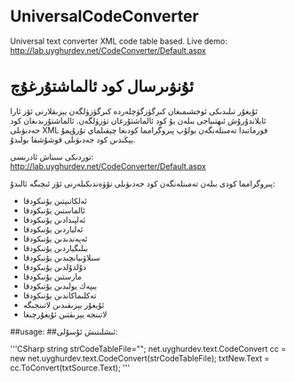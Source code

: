 UniversalCodeConverter
======================

Universal text converter XML code table based. 
Live demo: http://lab.uyghurdev.net/CodeConverter/Default.aspx

ئۇنۋىرسال كود ئالماشتۇرغۇچ
=======================
ئۇيغۇر تىلىدىكى ئوخشىمىغان كىرگۈزگۈچلەردە كىرگۈزۈلگەن يېزىقلارنى ئۆز ئارا ئايلاندۇرۇش ئىھتىياجى بىلەن بۇ كود ئالماشتۇرغان تۈزۈلگەن.
ئالماشتۇرىدىغان كود جەدىۋىلى XML فورماتىدا تەمىنلەنگەن بولۇپ پىروگرامما كودىغا چېقىلماي تۇرۇپمۇ يېڭىدىن كود جەدىۋىلى قوشۇشقا بولىدۇ.

توردىكى سىناش ئادرىسى: http://lab.uyghurdev.net/CodeConverter/Default.aspx

پىروگرامما كودى بىلەن تەمىنلەنگەن كود جەدىۋىلى تۆۋەندىكىلەرنى ئۆز ئىچىگە ئالىدۇ:
* ئەلكاتىپتىن يۇنىكودقا
* ئالماستىن يۇنىكودقا
* ئەلپىدادىن يۇنىكودقا
* ئەلياردىن يۇنىكودقا
* ئەپەندىدىن يۇنىكودقا
* بىلىگياردىن يۇنىكودقا
* سىلاۋىيانچىدىن يۇنىكودقا
* دۇلدۇلدىن يۇنىكودقا
* مارستىن يۇنىكودقا
* يىپەك يولىدىن يۇنىكودقا
* تەكلىماكاندىن يۇنىكودقا
* ئۇيغۇر يېزىقىدىن لاتىنجىگە
* لاتىنجە يېزىقتىن ئۇيغۇرچىغا

##usage:
##ئىشلىتىش ئۇسۇلى:

'''CSharp
string strCodeTableFile="";
net.uyghurdev.text.CodeConvert cc = new net.uyghurdev.text.CodeConvert(strCodeTableFile);
txtNew.Text = cc.ToConvert(txtSource.Text);
'''
